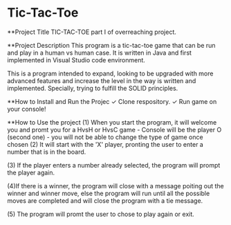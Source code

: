 # Tic-Tac-Toe

**Project Title
   TIC-TAC-TOE part I of overreaching project. 


**Project Description 
   This program is a tic-tac-toe game that can be run and play in a human vs human case. 
   It is written in Java and first implemented in Visual Studio code environment.

   This is a program intended to expand, looking to be upgraded with more advanced features and increase the level in the way is written and implemented. Specially, trying to fulfill the SOLID principles. 


**How to Install and Run the Projec
   ✓ Clone respository.
   ✓ Run game on your console!


**How to Use the project 
   (1) When you start the program, it will welcome you and promt you for a HvsH or HvsC game
          - Console will be the player O (second one)
          - you will not be able to change the type of game once chosen 
   (2) It will start with the 'X' player, pronting the user to enter a number that is in the board.

   (3) If the player enters a number already selected, the program will prompt the player again. 

   (4)If there is a winner, the program will close with a message poiting out the winner and winner move, else the program will run until all the possible moves are completed and will close the program with a tie message. 

   (5) The program will promt the user to chose to play again or exit. 
  
